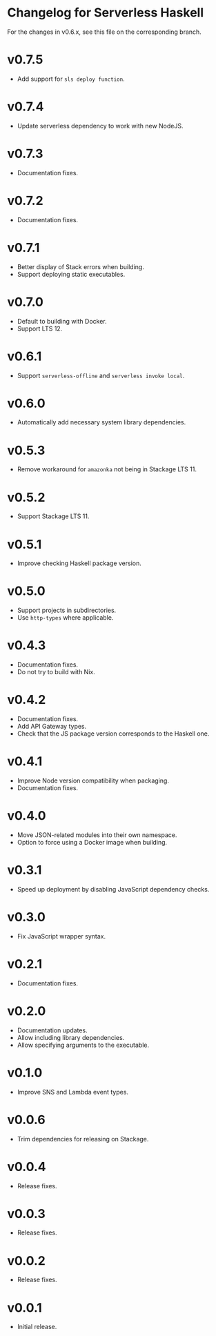 # Changelog for Serverless Haskell

For the changes in v0.6.x, see this file on the corresponding branch.

# v0.7.5

* Add support for `sls deploy function`.

# v0.7.4

* Update serverless dependency to work with new NodeJS.

# v0.7.3

* Documentation fixes.

# v0.7.2

* Documentation fixes.

# v0.7.1

* Better display of Stack errors when building.
* Support deploying static executables.

# v0.7.0

* Default to building with Docker.
* Support LTS 12.

# v0.6.1

* Support `serverless-offline` and `serverless invoke local`.

# v0.6.0

* Automatically add necessary system library dependencies.

# v0.5.3

* Remove workaround for `amazonka` not being in Stackage LTS 11.

# v0.5.2

* Support Stackage LTS 11.

# v0.5.1

* Improve checking Haskell package version.

# v0.5.0

* Support projects in subdirectories.
* Use `http-types` where applicable.

# v0.4.3

* Documentation fixes.
* Do not try to build with Nix.

# v0.4.2

* Documentation fixes.
* Add API Gateway types.
* Check that the JS package version corresponds to the Haskell one.

# v0.4.1

* Improve Node version compatibility when packaging.
* Documentation fixes.

# v0.4.0

* Move JSON-related modules into their own namespace.
* Option to force using a Docker image when building.

# v0.3.1

* Speed up deployment by disabling JavaScript dependency checks.

# v0.3.0

* Fix JavaScript wrapper syntax.

# v0.2.1

* Documentation fixes.

# v0.2.0

* Documentation updates.
* Allow including library dependencies.
* Allow specifying arguments to the executable.

# v0.1.0

* Improve SNS and Lambda event types.

# v0.0.6

* Trim dependencies for releasing on Stackage.

# v0.0.4

* Release fixes.

# v0.0.3

* Release fixes.

# v0.0.2

* Release fixes.

# v0.0.1

* Initial release.
